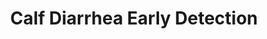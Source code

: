 ---
layout: page
title: Calf Diarrhea Early Detection
description: 
img: /assets/img/calf_diarrhea.jpg
importance: 4
category: Precision Livestock Farming
---